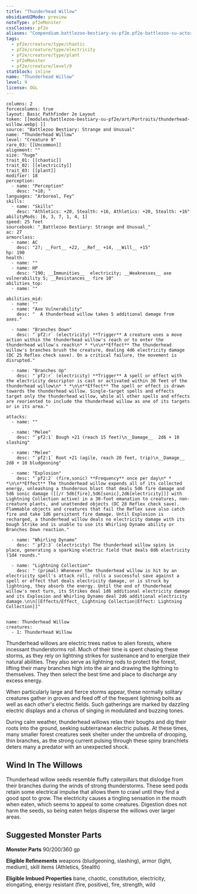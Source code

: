 ```yaml
---
title: "Thunderhead Willow"
obsidianUIMode: preview
noteType: pf2eMonster
cssClasses: pf2e
aliases: "Compendium.battlezoo-bestiary-su-pf2e.pf2e-battlezoo-su-actors.Actor.CQ9BBS4BH6ycX4l5" 
tags:
  - pf2e/creature/type/chaotic
  - pf2e/creature/type/electricity
  - pf2e/creature/type/plant
  - pf2eMonster
  - pf2e/creature/level/9
statblock: inline
name: "Thunderhead Willow"
level: 9
license: OGL
---
```


```statblock
columns: 2
forcecolumns: true
layout: Basic Pathfinder 2e Layout
token: [[modules/battlezoo-bestiary-su-pf2e/art/Portraits/thunderhead-willow.webp| ]]
source: "Battlezoo Bestiary: Strange and Unusual"
name: "Thunderhead Willow"
level: "Creature 9"
rare_03: [[Uncommon]]
alignment: ""
size: "huge"
trait_01: [[chaotic]]
trait_02: [[electricity]]
trait_03: [[plant]]
modifier: 18
perception:
  - name: "Perception"
    desc: "+18; "
languages: "Arboreal, Fey"
skills:
  - name: "Skills"
    desc: "Athletics: +20, Stealth: +16, Athletics: +20, Stealth: +16"
abilityMods: [6, 3, 7, 1, 4, 1]
speed: 25 feet
sourcebook: "_Battlezoo Bestiary: Strange and Unusual_"
ac: 27
armorclass:
  - name: AC
    desc: "27; __Fort__ +22, __Ref__ +14, __Will__ +15"
hp: 190
health:
  - name: ""
  - name: HP
    desc: "190; __Immunities__  electricity; __Weaknesses__ axe vulnerability 5; __Resistances__ fire 10"
abilities_top:
  - name: ""

abilities_mid:
  - name: ""
  - name: "Axe Vulnerability"
    desc: "  A thunderhead willow takes 5 additional damage from axes."

  - name: "Branches Down"
    desc: "`pf2:r` (electricity) **Trigger** A creature uses a move action within the thunderhead willow's reach or to enter the thunderhead willow's reach\n* * *\n\n**Effect** The thunderhead willow's branches brush the creature, dealing 4d6 electricity damage (DC 25 Reflex check save). On a critical failure, the movement is disrupted."

  - name: "Branches Up"
    desc: "`pf2:r` (electricity) **Trigger** A spell or effect with the electricity descriptor is cast or activated within 30 feet of the thunderhead willow\n* * *\n\n**Effect** The spell or effect is drawn towards the thunderhead willow. Single-target spells and effects target only the thunderhead willow, while all other spells and effects are reoriented to include the thunderhead willow as one of its targets or in its area."

attacks:
  - name: ""

  - name: "Melee"
    desc: "`pf2:1` Bough +21 (reach 15 feet)\n__Damage__  2d6 + 10 slashing"

  - name: "Melee"
    desc: "`pf2:1` Root +21 (agile, reach 20 feet, trip)\n__Damage__  2d8 + 10 bludgeoning"

  - name: "Explosion"
    desc: "`pf2:2` (fire,sonic) **Frequency** once per day\n* * *\n\n**Effect** The thunderhead willow expends all of its collected energy, unleashing a thunderous blast that deals 5d6 fire damage and 5d6 sonic damage ([[/r 5d6[fire],5d6[sonic],2d6[electricity]]] with Lightning Collection active) in a 30-foot emanation to creatures, non- creature plants, and unattended objects (DC 28 Reflex check save). Flammable objects and creatures that fail the Reflex save also catch fire and take 1d6 persistent fire damage. Until Explosion is recharged, a thunderhead willow deals no electricity damage with its bough Strike and is unable to use its Whirling Dynamo ability or Branches Down reaction."

  - name: "Whirling Dynamo"
    desc: "`pf2:3` (electricity) The thunderhead willow spins in place, generating a sparking electric field that deals 8d6 electricity (1d4 rounds."

  - name: "Lightning Collection"
    desc: " (primal) Whenever the thunderhead willow is hit by an electricity spell's attack roll, rolls a successful save against a spell or effect that deals electricity damage, or is struck by lightning, they absorb the energy. Until the end of thunderhead willow's next turn, its Strikes deal 1d6 additional electricity damage and its Explosion and Whirling Dynamo deal 2d6 additional electricity damage.\n\n[[Effects/Effect_ Lightning Collection|Effect: Lightning Collection]]"
 
```

```encounter-table
name: Thunderhead Willow
creatures:
  - 1: Thunderhead Willow
```



Thunderhead willows are electric trees native to alien forests, where incessant thunderstorms roil. Much of their time is spent chasing these storms, as they rely on lightning strikes for sustenance and to energize their natural abilities. They also serve as lightning rods to protect the forest, lifting their many branches high into the air and drawing the lightning to themselves. They then select the best time and place to discharge any excess energy.

When particularly large and fierce storms appear, these normally solitary creatures gather in groves and feed off of the frequent lightning bolts as well as each other's electric fields. Such gatherings are marked by dazzling electric displays and a chorus of singing in modulated and buzzing tones.

During calm weather, thunderhead willows relax their boughs and dig their roots into the ground, seeking subterranean electric pulses. At these times, many smaller forest creatures seek shelter under the umbrella of drooping, thin branches, as the strong current pulsing through these spiny branchlets deters many a predator with an unexpected shock.

## Wind In The Willows

Thunderhead willow seeds resemble fluffy caterpillars that dislodge from their branches during the winds of strong thunderstorms. These seed pods retain some electrical impulse that allows them to crawl until they find a good spot to grow. The electricity causes a tingling sensation in the mouth when eaten, which seems to appeal to some creatures. Digestion does not harm the seeds, so being eaten helps disperse the willows over larger areas.

## Suggested Monster Parts

**Monster Parts** 90/200/360 gp

**Eligible Refinements** weapons (bludgeoning, slashing), armor (light, medium), skill items (Athletics, Stealth)

**Eligible Imbued Properties** bane, chaotic, constitution, electricity, elongating, energy resistant (fire, positive), fire, strength, wild
